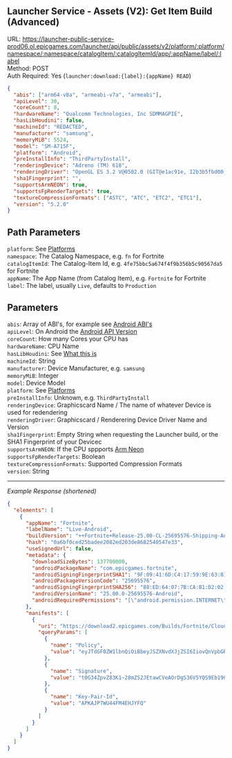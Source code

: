 ## Launcher Service - Assets (V2): Get Item Build (Advanced)

URL: https://launcher-public-service-prod06.ol.epicgames.com/launcher/api/public/assets/v2/platform/:platform/namespace/:namespace/catalogItem/:catalogItemId/app/:appName/label/:label \
Method: POST \
Auth Required: Yes (`launcher:download:{label}:{appName} READ`)

```json
{
  "abis": ["arm64-v8a", "armeabi-v7a", "armeabi"],
  "apiLevel": 30,
  "coreCount": 8,
  "hardwareName": "Qualcomm Technologies, Inc SDMMAGPIE",
  "hasLibHoudini": false,
  "machineId": "REDACTED",
  "manufacturer": "samsung",
  "memoryMiB": 5524,
  "model": "SM-A715F",
  "platform": "Android",
  "preInstallInfo": "ThirdPartyInstall",
  "renderingDevice": "Adreno (TM) 618",
  "renderingDriver": "OpenGL ES 3.2 V@0502.0 (GIT@e1ac91e, I2b3b5fbd00, 1605636002) (Date:11/17/20)",
  "sha1Fingerprint": "",
  "supportsArmNEON": true,
  "supportsFpRenderTargets": true,
  "textureCompressionFormats": ["ASTC", "ATC", "ETC2", "ETC1"],
  "version": "5.2.0"
}
```

## Path Parameters

`platform`: See [Platforms](../README.md#data) <br/>
`namespace`: The Catalog Namespace, e.g. `fn` for Fortnite <br/>
`catalogItemId`: The Catalog-Item Id, e.g. `4fe75bbc5a674f4f9b356b5c90567da5` for Fortnite <br/>
`appName`: The App Name (from Catalog Item), e.g. `Fortnite` for Fortnite <br/>
`label`: The label, usually `Live`, defaults to `Production`

## Parameters

`abis`: Array of ABI's, for example see [Android ABI's](https://developer.android.com/ndk/guides/abis) <br/>
`apiLevel`: On Android the [Android API Version](https://developer.android.com/tools/releases/platforms) <br/>
`coreCount`: How many Cores your CPU has <br/>
`hardwareName`: CPU Name <br/>
`hasLibHoudini`: See [What this is](https://commonsware.com/blog/2013/11/21/libhoudini-what-it-means-for-developers.html) <br/>
`machineId`: String <br/>
`manufacturer`: Device Manufacturer, e.g. `samsung` <br/>
`memoryMiB`: Integer <br/>
`model`: Device Model <br/>
`platform`: See [Platforms](../../../README.md#data) <br/>
`preInstallInfo`: Unknown, e.g. `ThirdPartyInstall` <br/>
`renderingDevice`: Graphicscard Name / The name of whatever Device is used for redendering <br/>
`renderingDriver`: Graphicscard / Renderering Device Driver Name and Version <br/>
`sha1Fingerprint`: Empty String when requesting the Launcher build, or the SHA1 Fingerprint of your Devicec <br/>
`supportsArmNEON`: If the CPU sppports [Arm Neon](https://developer.arm.com/Architectures/Neon) <br/>
`supportsFpRenderTargets`: Boolean <br/>
`textureCompressionFormats`: Supported Compression Formats <br/>
`version`: String <br/>

---

_Example Response (shortened)_

```json
{
  "elements": [
    {
      "appName": "Fortnite",
      "labelName": "Live-Android",
      "buildVersion": "++Fortnite+Release-25.00-CL-25695576-Shipping-Android",
      "hash": "0a6bf0ced25badee2082ed203de8682540547e33",
      "useSignedUrl": false,
      "metadata": {
        "downloadSizeBytes": 137700000,
        "androidPackageName": "com.epicgames.fortnite",
        "androidSigningFingerprintSHA1": "9F:09:41:6D:C4:17:59:9E:63:81:04:22:11:B7:96:40:1F:E2:16:98",
        "androidPackageVersionCode": "25695576",
        "androidSigningFingerprintSHA256": "88:ED:64:07:7B:CA:B1:D2:02:AC:F9:05:F1:60:E4:ED:6C:D5:8E:66:18:2F:A8:13:FC:A4:49:01:0F:2C:C5:05",
        "androidVersionName": "25.00.0-25695576-Android",
        "androidRequiredPermissions": "[\"android.permission.INTERNET\",\"android.permission.ACCESS_NETWORK_STATE\",\"android.permission.WAKE_LOCK\",\"com.android.vending.CHECK_LICENSE\",\"android.permission.ACCESS_WIFI_STATE\",\"android.permission.RECEIVE_BOOT_COMPLETED\",\"android.permission.MODIFY_AUDIO_SETTINGS\",\"android.permission.VIBRATE\",\"com.android.vending.BILLING\",\"android.permission.BLUETOOTH\",\"android.permission.RECORD_AUDIO\",\"com.samsung.android.iap.permission.BILLING\",\"android.permission.GET_ACCOUNTS\",\"android.permission.FOREGROUND_SERVICE\",\"com.google.android.c2dm.permission.RECEIVE\",\"com.epicgames.fortnite.permission.C2D_MESSAGE\"]"
      },
      "manifests": [
        {
          "uri": "https://download2.epicgames.com/Builds/Fortnite/CloudDir/fjxwON6Cfk_5yELu9EqXzS0RjQmyrQ.manifest",
          "queryParams": [
            {
              "name": "Policy",
              "value": "eyJTdGF0ZW1lbnQiOiBbeyJSZXNvdXJjZSI6IiovQnVpbGRzL0ZvcnRuaXRlL0Nsb3VkRGlyL2ZqeHdPTjZDZmtfNXlFTHU5RXFYelMwUmpRbXlyUS5tYW5pZmVzdCIsIkNvbmRpdGlvbiI6eyJEYXRlTGVzc1RoYW4iOnsiQVdTOkVwb2NoVGltZSI6MTY4NjUwNTAzNn0sIklwQWRkcmVzcyI6eyJBV1M6U291cmNlSXAiOiIwLjAuMC4wLzAifX19XX0_"
            },
            {
              "name": "Signature",
              "value": "t0G34ZpvZ83K1~28mZS2JEtawCVeAOrDgS36V5YQS9Eb190xeIfYv18Xxp6YUZeQCdPcsgkWV64Ge3Nql-Bs0vt3Lqk1Er7vdNMOCdC9yyf1e9iAUiI85SKENCYbI4flCqoPYi9~q2v16~2sX0YqWiqPpUDj83ZNz5g1jZy7PVeUOf~XZnQ4ussUN-QQ2hnR7CCAJs72iOkkll8a43Gv-L6WDhcBQhSn6iyN1meHYgv8vjIbPLblOaMO5xgectG6e5AjsEzKnVh-kbD6KD-~ZZVB9FTXBHX0T9fv7QJXHDsGI63P-j0CuhO-8JTgN1gres25QqQMHzgZuSpMDM12NQ__"
            },
            {
              "name": "Key-Pair-Id",
              "value": "APKAJP7WU44FM4EHJYFQ"
            }
          ]
        }
      ]
    }
  ]
}
```
